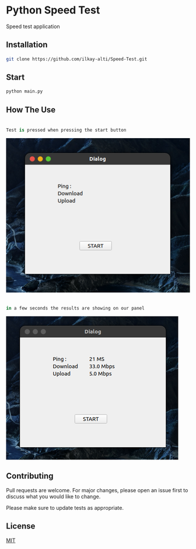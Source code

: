 # Python Speed Test

Speed test application 

## Installation


```bash
git clone https://github.com/ilkay-alti/Speed-Test.git

```

## Start 

```bash
python main.py
```

## How The Use
```python

Test is pressed when pressing the start button

```
![](images/1.png)
```python

in a few seconds the results are showing on our panel

```
![](images/2.png)


## Contributing
Pull requests are welcome. For major changes, please open an issue first to discuss what you would like to change.

Please make sure to update tests as appropriate.

## License
[MIT](https://choosealicense.com/licenses/mit/)
